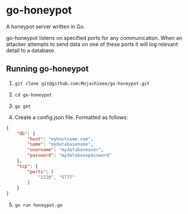 # go-honeypot
A honeypot server written in Go. 

go-honeypot listens on specified ports for any communication. When an attacker attempts to send data on one of these ports it will log relevant detail to a database.

## Running go-honeypot

1. `git clone git@github.com:Mojachieee/go-honeypot.git`
2. `cd go-honeypot`
3. `go get`

4. Create a config.json file. Formatted as follows:
```json
{
    "db": {
        "host": "myhostname.com",
        "name": "mydatabasename",
        "username": "mydatabaseuser",
        "password": "mydatabasepassword"
    },
    "tcp": {
        "ports": [
            "1220", "5777"
        ]
    }
}
```

5. `go run honeypot.go`
